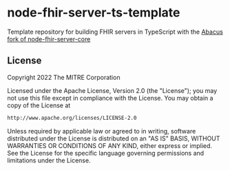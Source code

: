 # node-fhir-server-ts-template

Template repository for building FHIR servers in TypeScript with the [Abacus fork of node-fhir-server-core](https://github.com/projecttacoma/node-fhir-server-core)

## License

Copyright 2022 The MITRE Corporation

Licensed under the Apache License, Version 2.0 (the "License"); you may not use this file except in compliance with the License. You may obtain a copy of the License at

```bash
http://www.apache.org/licenses/LICENSE-2.0
```

Unless required by applicable law or agreed to in writing, software distributed under the License is distributed on an "AS IS" BASIS, WITHOUT WARRANTIES OR CONDITIONS OF ANY KIND, either express or implied. See the License for the specific language governing permissions and limitations under the License.
